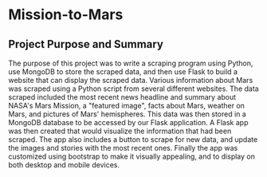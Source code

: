 # Mission-to-Mars
## Project Purpose and Summary
The purpose of this project was to write a scraping program using Python, use MongoDB to store the scraped data, and then use Flask to build a website that can display the scraped data. Various information about Mars was scraped using a Python script from several different websites. The data scraped included the most recent news headline and summary about NASA's Mars Mission, a "featured image", facts about Mars, weather on Mars, and pictures of Mars' hemispheres. This data was then stored in a MongoDB database to be accessed by our Flask application. A Flask app was then created that would visualize the information that had been scraped. The app also includes a button to scrape for new data, and update the images and stories with the most recent ones. Finally the app was customized using bootstrap to make it visually appealing, and to display on both desktop and mobile devices. 
